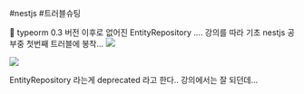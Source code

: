 
#nestjs #트러블슈팅

🚨 typeorm 0.3 버전 이후로 없어진 EntityRepository ....
	강의를 따라 기초 nestjs 공부중 첫번째 트러블에 봉착...
	![](https://i.imgur.com/TkEtwvk.png)

![](https://i.imgur.com/k8j6KmS.png)

EntityRepository 라는게 deprecated 라고 한다.. 
강의에서는 잘 되던데...

